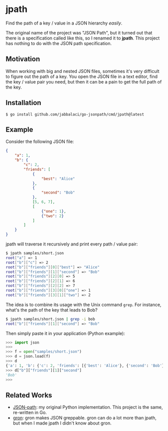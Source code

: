jpath
=====

Find the path of a key / value in a JSON hierarchy *easily*.

The original name of the project was "JSON Path", but
it turned out that there is a specification called like this,
so I renamed it to **jpath**. This project has nothing
to do with the JSON path specification.

Motivation
----------

When working with big and nested JSON files, sometimes
it's very difficult to figure out the path of a key. You
open the JSON file in a text editor, find the key / value
pair you need, but then it can be a pain to get the full path of the key.

Installation
------------

    $ go install github.com/jabbalaci/go-jsonpath/cmd/jpath@latest

Example
-------

Consider the following JSON file:

```json
{
    "a": 1,
    "b": {
        "c": 2,
        "friends": [
            {
                "best": "Alice"
            },
            {
                "second": "Bob"
            },
            [5, 6, 7],
            [
                {"one": 1},
                {"two": 2}
            ]
        ]
    }
}
```

jpath will traverse it recursively and print every
path / value pair:

```bash
$ jpath samples/short.json
root["a"] => 1
root["b"]["c"] => 2
root["b"]["friends"][0]["best"] => "Alice"
root["b"]["friends"][1]["second"] => "Bob"
root["b"]["friends"][2][0] => 5
root["b"]["friends"][2][1] => 6
root["b"]["friends"][2][2] => 7
root["b"]["friends"][3][0]["one"] => 1
root["b"]["friends"][3][1]["two"] => 2
```

The idea is to combine its usage with the Unix command
`grep`. For instance, what's the path of the key that
leads to Bob?

```bash
$ jpath samples/short.json | grep -i bob
root["b"]["friends"][1]["second"] => "Bob"
```

Then simply paste it in your application (Python example):

```python
>>> import json
>>>
>>> f = open("samples/short.json")
>>> d = json.load(f)
>>> d
{'a': 1, 'b': {'c': 2, 'friends': [{'best': 'Alice'}, {'second': 'Bob'}, [5, 6, 7], [{'one': 1}, {'two': 2}]]}}
>>> d["b"]["friends"][1]["second"]
'Bob'
>>>
```

Related Works
-------------

* [JSON-path](https://github.com/jabbalaci/JSON-path): my original Python implementation. This project is the same,
re-written in Go.
* [gron](https://github.com/tomnomnom/gron): gron makes
JSON greppable. gron can do a lot more than jpath, but
when I made jpath I didn't know about gron.
